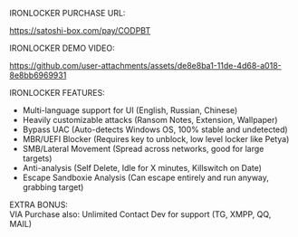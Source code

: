 IRONLOCKER PURCHASE URL:  

https://satoshi-box.com/pay/CODPBT  

IRONLOCKER DEMO VIDEO:  

https://github.com/user-attachments/assets/de8e8ba1-11de-4d68-a018-8e8bb6969931  

IRONLOCKER FEATURES:  
- Multi-language support for UI (English, Russian, Chinese)  
- Heavily customizable attacks (Ransom Notes, Extension, Wallpaper)  
- Bypass UAC (Auto-detects Windows OS, 100% stable and undetected)  
- MBR/UEFI Blocker (Requires key to unblock, low level locker like Petya)  
- SMB/Lateral Movement (Spread across networks, good for large targets)  
- Anti-analysis (Self Delete, Idle for X minutes, Killswitch on Date)  
- Escape Sandboxie Analysis (Can escape entirely and run anyway, grabbing target)  

EXTRA BONUS:  
VIA Purchase also: Unlimited Contact Dev for support (TG, XMPP, QQ, MAIL)  
